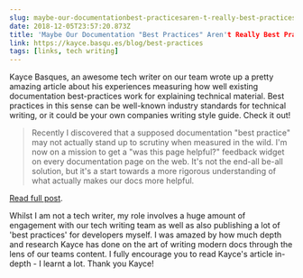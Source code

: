 ```yaml
---
slug: maybe-our-documentationbest-practicesaren-t-really-best-practices
date: 2018-12-05T23:57:20.873Z
title: 'Maybe Our Documentation "Best Practices" Aren't Really Best Practices'
link: https://kayce.basqu.es/blog/best-practices
tags: [links, tech writing]
---
```

Kayce Basques, an awesome tech writer on our team wrote up a pretty amazing article about his experiences measuring how well existing documentation best-practices work for explaining technical material. Best practices in this sense can be well-known industry standards for technical writing, or it could be your own companies writing style guide. Check it out!

> Recently I discovered that a supposed documentation "best practice" may not actually stand up to scrutiny when measured in the wild. I'm now on a mission to get a "was this page helpful?" feedback widget on every documentation page on the web. It's not the end-all be-all solution, but it's a start towards a more rigorous understanding of what actually makes our docs more helpful.

[Read full post](https://kayce.basqu.es/blog/best-practices).

Whilst I am not a tech writer, my role involves a huge amount of engagement with our tech writing team as well as also publishing a lot of 'best practices' for developers myself. I was amazed by how much depth and research Kayce has done on the art of writing modern docs through the lens of our teams content. I fully encourage you to read Kayce's article in-depth - I learnt a lot. Thank you Kayce!
